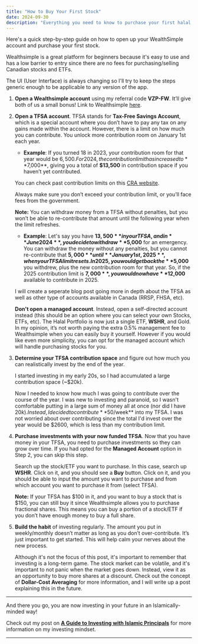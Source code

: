 ```yaml
---
title: "How to Buy Your First Stock"
date: 2024-09-30
description: "Everything you need to know to purchase your first halal ETF (WSHR) on WealthSimple."
---
```

Here's a quick step-by-step guide on how to open up your WealthSimple account and purchase your first stock. 

Wealthsimple is a great platform for beginners because it's easy to use and has a low barrier to entry since there are no fees for purchasing/selling Canadian stocks and ETFs.

The UI (User Interface) is always changing so I'll try to keep the steps generic enough to be applicable to any version of the app.

1. **Open a Wealthsimple account** using my referral code **VZP-FW**. It’ll give both of us a small bonus! Link to Wealthsimple [here](https://wealthsimple.com).

2. **Open a TFSA account**. TFSA stands for **Tax-Free Savings Account**, which is a special account where you don’t have to pay any tax on any gains made within the account. However, there is a limit on how much you can contribute. You unlock more contribution room on January 1st each year.

    - **Example**: If you turned 18 in 2023, your contribution room for that year would be $6,500. For 2024, the contribution limit has increased to **$7,000**, giving you a total of **$13,500** in contribution space if you haven’t yet contributed.

   You can check past contribution limits on this [CRA website](https://www.canada.ca/en/revenue-agency/services/tax/individuals/topics/tax-free-savings-account/contributions.html).

   Always make sure you don’t exceed your contribution limit, or you’ll face fees from the government.

   **Note:** You can withdraw money from a TFSA without penalties, but you won’t be able to re-contribute that amount until the following year when the limit refreshes.
   
   - **Example**: Let's say you have **$13,500** in your TFSA, and in **June 2024**, you decide to withdraw **$5,000** for an emergency. You can withdraw the money without any penalties, but you cannot re-contribute that **$5,000** until **January 1st, 2025**, when your TFSA limit resets. In 2025, you would get back the **$5,000** you withdrew, plus the new contribution room for that year. So, if the 2025 contribution limit is **$7,000**, you would now have **$12,000** available to contribute in 2025.

   I will create a seperate blog post going more in depth about the TFSA as well as other type of accounts available in Canada (RRSP, FHSA, etc).

   **Don't open a managed account**. Instead, open a self-directed account instead (this should be an option where you can select your own Stocks, ETFs, etc). The Halal Portfolio is now just a single ETF, **WSHR**, and Gold. In my opinion, it’s not worth paying the extra 0.5% management fee to Wealthsimple when you can easily buy it yourself. However if you would like even more simplicity, you can opt for the managed account which will handle purchasing stocks for you.

3. **Determine your TFSA contribution space** and figure out how much you can realistically invest by the end of the year.

   I started investing in my early 20s, so I had accumulated a large contribution space (~$20k).

   Now I needed to know how much I was going to contribute over the course of the year. I was new to investing and paranoid, so I wasn't comfortable putting in a large sum of money all at once (nor did I have $20k). Instead, I decided to contribute **$50/week** into my TFSA. I was not worried about over contributing since the total I'd invest over the year would be $2600, which is less than my contribution limit.

4. **Purchase investments with your now funded TFSA**. Now that you have money in your TFSA, you need to purchase investments so they can grow over time. If you had opted for the **Managed Account** option in Step 2, you can skip this step.

   Search up the stock/ETF you want to purchase. In this case, search up **WSHR**. Click on it, and you should see a **Buy** button. Click on it, and you should be able to input the amount you want to purchase and from which account you want to purchase it from (select TFSA). 

   **Note:** If your TFSA has $100 in it, and you want to buy a stock that is $150, you can still buy it since Wealthsimple allows you to purchase fractional shares. This means you can buy a portion of a stock/ETF if you don’t have enough money to buy a full share.

5. **Build the habit** of investing regularly. The amount you put in weekly/monthly doesn’t matter as long as you don’t over-contribute. It’s just important to get started. This will help calm your nerves about the new process.

   Although it's not the focus of this post, it's important to remember that investing is a long-term game. The stock market can be volatile, and it's important to not panic when the market goes down. Instead, view it as an opportunity to buy more shares at a discount. Check out the concept of **Dollar-Cost Averaging** for more information, and I will write up a post explaining this in the future.


---

And there you go, you are now investing in your future in an Islamically-minded way!

Check out my post on **[A Guide to Investing with Islamic Principals](/2024-09-24-halal-investing/)** for more information on my investing mindset.



---
